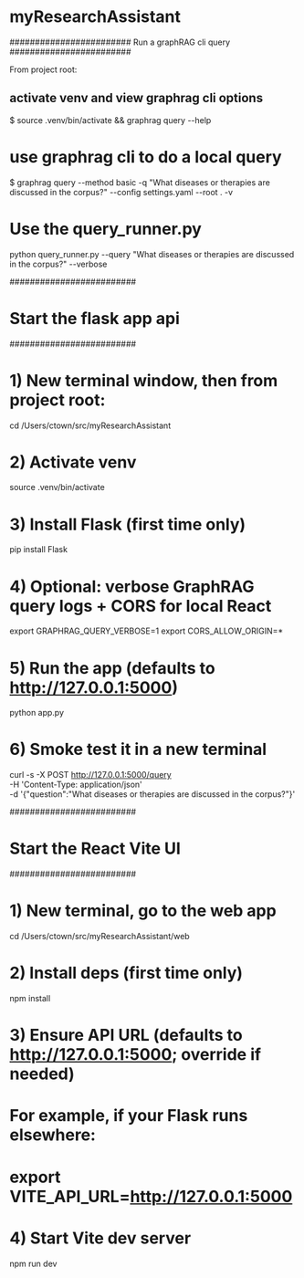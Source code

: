 # myResearchAssistant

########################
Run a graphRAG cli query
########################

From project root:

## activate venv and view graphrag cli options
$ source .venv/bin/activate && graphrag query --help

# use graphrag cli to do a local query
$ graphrag query --method basic -q "What diseases or therapies are discussed in the corpus?" --config settings.yaml --root . -v

# Use the query_runner.py
python query_runner.py --query "What diseases or therapies are discussed in the corpus?" --verbose


#########################
# Start the flask app api
#########################
# 1) New terminal window, then from project root:
cd /Users/ctown/src/myResearchAssistant

# 2) Activate venv
source .venv/bin/activate

# 3) Install Flask (first time only)
pip install Flask

# 4) Optional: verbose GraphRAG query logs + CORS for local React
export GRAPHRAG_QUERY_VERBOSE=1
export CORS_ALLOW_ORIGIN=*

# 5) Run the app (defaults to http://127.0.0.1:5000)
python app.py

# 6) Smoke test it in a new terminal
curl -s -X POST http://127.0.0.1:5000/query \
  -H 'Content-Type: application/json' \
  -d '{"question":"What diseases or therapies are discussed in the corpus?"}'


#########################
# Start the React Vite UI
#########################

# 1) New terminal, go to the web app
cd /Users/ctown/src/myResearchAssistant/web

# 2) Install deps (first time only)
npm install

# 3) Ensure API URL (defaults to http://127.0.0.1:5000; override if needed)
# For example, if your Flask runs elsewhere:
# export VITE_API_URL=http://127.0.0.1:5000

# 4) Start Vite dev server
npm run dev
